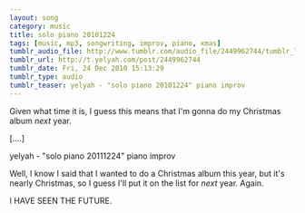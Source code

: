 ```yaml
---
layout: song
category: music
title: solo piano 20101224
tags: [music, mp3, songwriting, improv, piano, xmas]
tumblr_audio_file: http://www.tumblr.com/audio_file/2449962744/tumblr_ldyayhfQsv1qzo4ep
tumblr_url: http://t.yelyah.com/post/2449962744
tumblr_date: Fri, 24 Dec 2010 15:13:29
tumblr_type: audio
tumblr_teaser: yelyah - "solo piano 20101224" piano improv
---
```

Given what time it is, I guess this means that I'm gonna do my Christmas album *next* year.

[....]

yelyah - "solo piano 20111224" piano improv

Well, I know I said that I wanted to do a Christmas album this year, but it's nearly Christmas, so I guess I'll put it on the list for *next* year. Again.

I HAVE SEEN THE FUTURE.
